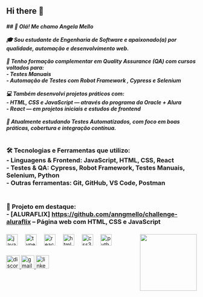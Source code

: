 ## Hi there 👋<h5 align="left">## 👋 Olá! Me chamo Angela Mello <br><br>🎓 Sou estudante de **Engenharia de Software** e apaixonado(a) por qualidade, automação e desenvolvimento web.<br><br>🧪 Tenho formação complementar em **Quality Assurance (QA)** com cursos voltados para:<br>- Testes Manuais<br>- Automação de Testes com **Robot Framework** , **Cypress** e **Selenium**<br><br>💻 Também desenvolvi projetos práticos com:<br>- **HTML**, **CSS** e **JavaScript** — através do programa da Oracle + Alura<br>- **React** — em projetos iniciais e estudos de frontend<br><br>🚀 Atualmente estudando **Testes Automatizados**, com foco em boas práticas, cobertura e integração contínua.<br><br>
### 🛠️ Tecnologias e Ferramentas que utilizo:<br>- **Linguagens & Frontend**: JavaScript, HTML, CSS, React<br>- **Testes & QA**: Cypress, Robot Framework, Testes Manuais, Selenium, Python<br>- **Outras ferramentas**: Git, GitHub, VS Code, Postman<br><br>
### 📌 Projeto em destaque: <br>- [ALURAFLIX] https://github.com/anngmello/challenge-aluraflix – Página web com HTML, CSS e JavaScript</h5>

###

<img align="right" height="150" src="https://media3.giphy.com/media/v1.Y2lkPTc5MGI3NjExcDVlb2lydjBseXE3ZmEzbnA0eTZ6MWticjBlZnZiOWx0azJhMDk3aSZlcD12MV9pbnRlcm5hbF9naWZfYnlfaWQmY3Q9Zw/Iqgab8cgLXBq8/giphy.gif"  />

###

<div align="left">
  <img src="https://cdn.jsdelivr.net/gh/devicons/devicon/icons/javascript/javascript-original.svg" height="30" alt="javascript logo"  />
  <img width="12" />
  <img src="https://cdn.jsdelivr.net/gh/devicons/devicon/icons/typescript/typescript-original.svg" height="30" alt="typescript logo"  />
  <img width="12" />
  <img src="https://cdn.jsdelivr.net/gh/devicons/devicon/icons/react/react-original.svg" height="30" alt="react logo"  />
  <img width="12" />
  <img src="https://cdn.jsdelivr.net/gh/devicons/devicon/icons/html5/html5-original.svg" height="30" alt="html5 logo"  />
  <img width="12" />
  <img src="https://cdn.jsdelivr.net/gh/devicons/devicon/icons/css3/css3-original.svg" height="30" alt="css3 logo"  />
  <img width="12" />
  <img src="https://cdn.jsdelivr.net/gh/devicons/devicon/icons/python/python-original.svg" height="30" alt="python logo"  />
</div>

###

<div align="left">
  <a href="anngmello" target="_blank">
    <img src="https://img.shields.io/static/v1?message=Discord&logo=discord&label=&color=7289DA&logoColor=white&labelColor=&style=for-the-badge" height="35" alt="discord logo"  />
  </a>
  <a href="anngela.mello17@gmail.com" target="_blank">
    <img src="https://img.shields.io/static/v1?message=Gmail&logo=gmail&label=&color=D14836&logoColor=white&labelColor=&style=for-the-badge" height="35" alt="gmail logo"  />
  </a>
  <a href="https://www.linkedin.com/in/angela-mello-/" target="_blank">
    <img src="https://img.shields.io/static/v1?message=LinkedIn&logo=linkedin&label=&color=0077B5&logoColor=white&labelColor=&style=for-the-badge" height="35" alt="linkedin logo"  />
  </a>
</div>

###

